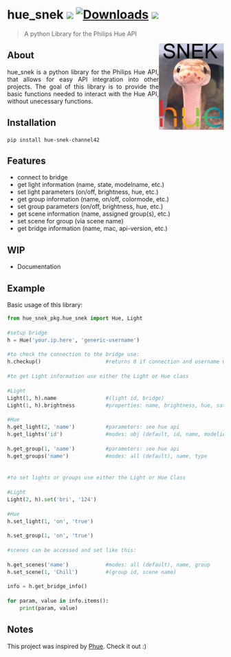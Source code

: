 # hue_snek [![](https://img.shields.io/badge/version-0.2-green.svg)](https://pypi.org/project/hue-snek-channel42/)  [![Downloads](https://pepy.tech/badge/hue-snek-channel42)](https://pepy.tech/project/hue-snek-channel42)  ![](https://img.shields.io/badge/license-MIT-orange.svg) 
> A python Library for the Philips Hue API

<img align="right" border="0" padding="4" src="https://github.com/channel-42/hue-snek/blob/master/.resources/snek.png" width="30%">


<div style="text-align: justify">

## About
hue_snek is a python library for the Philips Hue API, that allows for easy API integration into other projects. The goal of this library is to provide the basic functions needed to interact with the Hue API, without unecessary functions.  

## Installation

`pip install hue-snek-channel42`

## Features

- connect to bridge
- get light information (name, state, modelname, etc.)
- set light parameters  (on/off, brightness, hue, etc.)
- get group information (name, on/off, colormode, etc.)
- set group parameters  (on/off, brightness, hue, etc.)
- get scene information (name, assigned group(s), etc.)
- set scene for group   (via scene name)
- get bridge information (name, mac, api-version, etc.)

## WIP
- Documentation

## Example

Basic usage of this library:

</div>

```python
from hue_snek_pkg.hue_snek import Hue, Light

#setup bridge
h = Hue('your.ip.here', 'generic-username')

#to check the connection to the bridge use:
h.checkup()                     #returns 0 if connection and username OK

#to get Light information use either the Light or Hue class

#Light
Light(1, h).name                #(light id, bridge)
Light(1, h).brightness          #properties: name, brightness, hue, saturation, state

#Hue
h.get_light(2, 'name')          #parameters: see hue api
h.get_lights('id')              #modes: obj (default, id, name, modelid

h.get_group(1, 'name')          #parameters: see hue api
h.get_groups('name')            #modes: all (default), name, type


#to set lights or groups use either the Light or Hue Class

#Light
Light(2, h).set('bri', '124')

#Hue
h.set_light(1, 'on', 'true')

h.set_group(1, 'on', 'true')

#scenes can be accessed and set like this:

h.get_scenes('name')            #modes: all (default), name, group
h.set_scene(1, 'Chill')         #(group id, scene name)

info = h.get_bridge_info()

for param, value in info.items():
    print(param, value)

```
## Notes

This project was inspired by [Phue](https://github.com/studioimaginaire/phue/). Check it out :)
